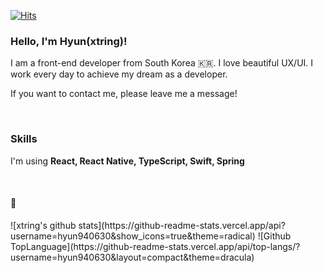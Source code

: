 [![Hits](https://hits.seeyoufarm.com/api/count/incr/badge.svg?url=https%3A%2F%2Fgithub.com%2Fhyun940630)](https://hits.seeyoufarm.com)
  

### Hello, I'm Hyun(xtring)!

I am a front-end developer from South Korea 🇰🇷. I love beautiful UX/UI. I work every day to achieve my dream as a developer.

If you want to contact me, please leave me a message!

<br />

### Skills
I'm using **React, React Native, TypeScript, Swift, Spring**

<br />

#### 🚀

  <div align="left">
  ![xtring's github stats](https://github-readme-stats.vercel.app/api?username=hyun940630&show_icons=true&theme=radical)
  ![Github TopLanguage](https://github-readme-stats.vercel.app/api/top-langs/?username=hyun940630&layout=compact&theme=dracula)
  </div>
